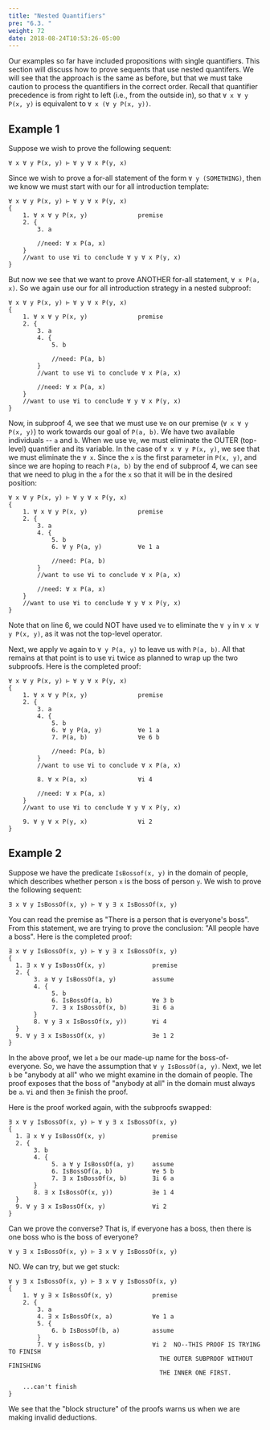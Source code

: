 ```yaml
---
title: "Nested Quantifiers"
pre: "6.3. "
weight: 72
date: 2018-08-24T10:53:26-05:00
---
```


Our examples so far have included propositions with single quantifiers. This section will discuss how to prove sequents that use nested quantifers. We will see that the approach is the same as before, but that we must take caution to process the quantifiers in the correct order. Recall that quantifier precedence is from right to left (i.e., from the outside in), so that `∀ x ∀ y P(x, y)` is equivalent to `∀ x (∀ y P(x, y))`.

## Example 1

Suppose we wish to prove the following sequent:

```text
∀ x ∀ y P(x, y) ⊢ ∀ y ∀ x P(y, x)
```

Since we wish to prove a for-all statement of the form `∀ y (SOMETHING)`, then we know we must start with our for all introduction template:

```text
∀ x ∀ y P(x, y) ⊢ ∀ y ∀ x P(y, x)
{
    1. ∀ x ∀ y P(x, y)              premise
    2. {
        3. a 
        
        //need: ∀ x P(a, x)
    }
    //want to use ∀i to conclude ∀ y ∀ x P(y, x)
}
```
But now we see that we want to prove ANOTHER for-all statement, `∀ x P(a, x)`. So we again use our for all introduction strategy in a nested subproof:

```text
∀ x ∀ y P(x, y) ⊢ ∀ y ∀ x P(y, x)
{
    1. ∀ x ∀ y P(x, y)              premise
    2. {
        3. a 
        4. {
            5. b

            //need: P(a, b)
        }
        //want to use ∀i to conclude ∀ x P(a, x)

        //need: ∀ x P(a, x)
    }
    //want to use ∀i to conclude ∀ y ∀ x P(y, x)
}
```

Now, in subproof 4, we see that we must use `∀e` on our premise (`∀ x ∀ y P(x, y)`) to work towards our goal of `P(a, b)`. We have two available individuals -- `a` and `b`. When we use `∀e`, we must eliminate the OUTER (top-level) quantifier and its variable. In the case of `∀ x ∀ y P(x, y)`, we see that we must eliminate the `∀ x`. Since the `x` is the first parameter in `P(x, y)`, and since we are hoping to reach `P(a, b)` by the end of subproof 4, we can see that we need to plug in the `a` for the `x` so that it will be in the desired position:

```text
∀ x ∀ y P(x, y) ⊢ ∀ y ∀ x P(y, x)
{
    1. ∀ x ∀ y P(x, y)              premise
    2. {
        3. a 
        4. {
            5. b
            6. ∀ y P(a, y)          ∀e 1 a

            //need: P(a, b)
        }
        //want to use ∀i to conclude ∀ x P(a, x)

        //need: ∀ x P(a, x)
    }
    //want to use ∀i to conclude ∀ y ∀ x P(y, x)
}
```

Note that on line 6, we could NOT have used `∀e` to eliminate the `∀ y` in `∀ x ∀ y P(x, y)`, as it was not the top-level operator. 

Next, we apply `∀e` again to `∀ y P(a, y)` to leave us with `P(a, b)`. All that remains at that point is to use `∀i` twice as planned to wrap up the two subproofs. Here is the completed proof:

```text
∀ x ∀ y P(x, y) ⊢ ∀ y ∀ x P(y, x)
{
    1. ∀ x ∀ y P(x, y)              premise
    2. {
        3. a 
        4. {
            5. b
            6. ∀ y P(a, y)          ∀e 1 a
            7. P(a, b)              ∀e 6 b

            //need: P(a, b)
        }
        //want to use ∀i to conclude ∀ x P(a, x)

        8. ∀ x P(a, x)              ∀i 4

        //need: ∀ x P(a, x)
    }
    //want to use ∀i to conclude ∀ y ∀ x P(y, x)

    9. ∀ y ∀ x P(y, x)              ∀i 2
}
```

## Example 2

Suppose we have the predicate `IsBossof(x, y)` in the domain of people, which describes whether person `x` is the boss of person `y`. We wish to prove the following sequent:

```text
∃ x ∀ y IsBossOf(x, y) ⊢ ∀ y ∃ x IsBossOf(x, y)
```

You can read the premise as "There is a person that is everyone's boss". From this statement, we are trying to prove the conclusion: "All people have a boss". Here is the completed proof:

```text
∃ x ∀ y IsBossOf(x, y) ⊢ ∀ y ∃ x IsBossOf(x, y)
{
  1. ∃ x ∀ y IsBossOf(x, y)             premise
  2. {
       3. a ∀ y IsBossOf(a, y)          assume
       4. {
            5. b
            6. IsBossOf(a, b)           ∀e 3 b
            7. ∃ x IsBossOf(x, b)       ∃i 6 a
       }
       8. ∀ y ∃ x IsBossOf(x, y))       ∀i 4
  }
  9. ∀ y ∃ x IsBossOf(x, y)             ∃e 1 2
}
```

In the above proof, we let `a` be our made-up name for the boss-of-everyone. So, we have the assumption that `∀ y IsBossOf(a, y)`. Next, we let `b` be "anybody at all" who we might examine in the domain of people. The proof exposes that the boss of "anybody at all" in the domain must always be `a`. `∀i` and then `∃e` finish the proof.

Here is the proof worked again, with the subproofs swapped:

```text
∃ x ∀ y IsBossOf(x, y) ⊢ ∀ y ∃ x IsBossOf(x, y)
{
  1. ∃ x ∀ y IsBossOf(x, y)             premise
  2. {
       3. b
       4. {
            5. a ∀ y IsBossOf(a, y)     assume
            6. IsBossOf(a, b)           ∀e 5 b
            7. ∃ x IsBossOf(x, b)       ∃i 6 a
       }
       8. ∃ x IsBossOf(x, y))           ∃e 1 4
  }
  9. ∀ y ∃ x IsBossOf(x, y)             ∀i 2
}
```

Can we prove the converse? That is, if everyone has a boss, then there is one boss who is the boss of everyone?

```text
∀ y ∃ x IsBossOf(x, y) ⊢ ∃ x ∀ y IsBossOf(x, y)
```

NO. We can try, but we get stuck:

```text
∀ y ∃ x IsBossOf(x, y) ⊢ ∃ x ∀ y IsBossOf(x, y)
{
    1. ∀ y ∃ x IsBossOf(x, y)           premise
    2. {
        3. a
        4. ∃ x IsBossOf(x, a)           ∀e 1 a
        5. {
            6. b IsBossOf(b, a)         assume
        }
        7. ∀ y isBoss(b, y)             ∀i 2  NO--THIS PROOF IS TRYING TO FINISH
                                          THE OUTER SUBPROOF WITHOUT FINISHING
                                          THE INNER ONE FIRST.

    ...can't finish
}
```

We see that the "block structure" of the proofs warns us when we are making invalid deductions.